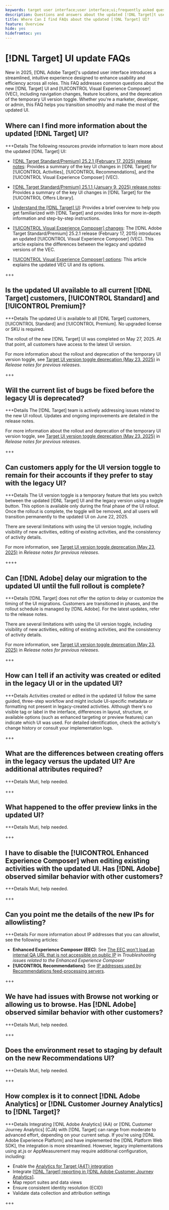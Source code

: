 ```yaml
---
keywords: target user interface;user interface;ui;frequently asked questions;faq
description: Questions and answers about the updated [!DNL Target]t user interface.
title: Where Can I find FAQs about the updated [!DNL Target] UI?
feature: Overview
hide: yes
hidefromtoc: yes
---
```

# [!DNL Target] UI update FAQs

New in 2025, [!DNL Adobe Target]'s updated user interface introduces a streamlined, intuitive experience designed to enhance usability and efficiency across all roles. This FAQ addresses common questions about the new [!DNL Target] UI and [!UICONTROL Visual Experience Composer] (VEC), including navigation changes, feature locations, and the deprecation of the temporary UI version toggle. Whether you're a marketer, developer, or admin, this FAQ helps you transition smoothly and make the most of the updated UI.

## Where can I find more information about the updated [!DNL Target] UI?

+++Details
The following resources provide information to learn more about the updated [!DNL Target] UI:

* [[!DNL Target Standard/Premium] 25.2.1 (February 17, 2025) release notes](/help/main/r-release-notes/release-notes-for-previous-releases.md#ui-update-2): Provides a summary of the key UI changes in [!DNL Target] for [!UICONTROL Activities], [!UICONTROL Recommendations], and the [!UICONTROL Visual Experience Composer] (VEC).

* [[!DNL Target Standard/Premium] 25.1.1 (January 9, 2025) release notes](/help/main/r-release-notes/release-notes-for-previous-releases.md#ui-update-1): Provides a summary of the key UI changes in [!DNL Target] for the [!UICONTROL Offers Library].

* [Understand the [!DNL Target] UI](/help/main/c-intro/understand-the-target-ui.md): Provides a brief overview to help you get familiarized with [!DNL Target] and provides links for more in-depth information and step-by-step instructions.

* [[!UICONTROL Visual Experience Composer] changes](/help/main/c-experiences/c-visual-experience-composer/vec-changes.md): The [!DNL Adobe Target Standard/Premium] 25.2.1 release (February 17, 2015) introduces an updated [!UICONTROL Visual Experience Composer] (VEC). This article explains the differences between the legacy and updated versions of the VEC.

* [[!UICONTROL Visual Experience Composer] options](/help/main/c-experiences/c-visual-experience-composer/viztarget-options.md): This article explains the updated VEC UI and its options.

+++

## Is the updated UI available to all current [!DNL Target] customers, [!UICONTROL Standard] and [!UICONTROL Premium]? 

+++Details
The updated UI is available to all [!DNL Target] customers, [!UICONTROL Standard] and [!UICONTROL Premium]. No upgraded license or SKU is required.

The rollout of the new [!DNL Target] UI was completed on May 27, 2025. At that point, all customers have access to the latest UI version.

For more information about the rollout and deprecation of the temporary UI version toggle, see [Target UI version toggle deprecation (May 23, 2025)](/help/main/r-release-notes/release-notes-for-previous-releases.md#toggle) in *Release notes for previous releases*.

+++

## Will the current list of bugs be fixed before the legacy UI is deprecated?

+++Details
The [!DNL Target] team is actively addressing issues related to the new UI rollout. Updates and ongoing improvements are detailed in the release notes.

For more information about the rollout and deprecation of the temporary UI version toggle, see [Target UI version toggle deprecation (May 23, 2025)](/help/main/r-release-notes/release-notes-for-previous-releases.md#toggle) in *Release notes for previous releases*.

+++

## Can customers apply for the UI version toggle to remain for their accounts if they prefer to stay with the legacy UI?

+++Details
The UI version toggle is a temporary feature that lets you switch between the updated [!DNL Target] UI and the legacy version using a toggle button. This option is available only during the final phase of the UI rollout. Once the rollout is complete, the toggle will be removed, and all users will transition permanently to the updated UI on June 22, 2025. 

There are several limitations with using the UI version toggle, including visibility of new activities, editing of existing activities, and the consistency of activity details.

For more information, see [Target UI version toggle deprecation (May 23, 2025)](/help/main/r-release-notes/release-notes-for-previous-releases.md#toggle) in *Release notes for previous releases*.

++++

## Can [!DNL Adobe] delay our migration to the updated UI until the full rollout is complete?

+++Details
[!DNL Target] does not offer the option to delay or customize the timing of the UI migrations. Customers are transitioned in phases, and the rollout schedule is managed by [!DNL Adobe]. For the latest updates, refer to the release notes.

There are several limitations with using the UI version toggle, including visibility of new activities, editing of existing activities, and the consistency of activity details.

For more information, see [Target UI version toggle deprecation (May 23, 2025)](/help/main/r-release-notes/release-notes-for-previous-releases.md#toggle) in *Release notes for previous releases*.

+++

## How can I tell if an activity was created or edited in the legacy UI or in the updated UI?

+++Details
Activities created or edited in the updated UI follow the same guided, three-step workflow and might include UI-specific metadata or formatting not present in legacy-created activities. Although there's no visible tag or label in the interface, differences in layout, structure, or available options (such as enhanced targeting or preview features) can indicate which UI was used. For detailed identification, check the activity's change history or consult your implementation logs.

+++

## What are the differences between creating offers in the legacy versus the updated UI? Are additional attributes required?

+++Details
Muti, help needed.

+++

## What happened to the offer preview links in the updated UI?

+++Details
Muti, help needed.

+++

## I have to disable the [!UICONTROL Enhanced Experience Composer] when editing existing activities with the updated UI. Has [!DNL Adobe] observed similar behavior with other customers?

+++Details
Muti, help needed.

+++

## Can you point me the details of the new IPs for allowlisting? 

+++Details
For more information about IP addresses that you can allowlist, see the following articles:

* **Enhanced Experience Composer (EEC)**: See [The EEC won't load an internal QA URL that is not accessible on public IP](/help/main/c-experiences/c-visual-experience-composer/r-troubleshoot-composer/troubleshooting-issues-related-to-the-enhanced-experience-composer-eec.md#section_D29E96911D5C401889B5EACE267F13CF) in *Troubleshooting issues related to the Enhanced Experience Composer*
* **[!UICONTROL Recommendations]**: See [IP addresses used by Recommendations feed-processing servers](/help/main/c-recommendations/c-recommendations-faq/ip-addresses-marketing-cloud.md).

+++

## We have had issues with Browse not working or allowing us to browse. Has [!DNL Adobe] observed similar behavior with other customers?

+++Details
Muti, help needed.

+++

## Does the environment reset to staging by default on the new Recommendations UI?

+++Details
Muti, help needed.

+++

## How complex is it to connect [!DNL Adobe Analytics] or [!DNL Customer Journey Analytics] to [!DNL Target]?

+++Details
Integrating [!DNL Adobe Analytics] (AA) or [!DNL Customer Journey Analytics] (CJA) with [!DNL Target] can range from moderate to advanced effort, depending on your current setup. If you're using [!DNL Adobe Experience Platform] and have implemented the [!DNL Platform Web SDK], the integration is more streamlined. However, legacy implementations using at.js or AppMeasurement may require additional configuration, including:

* Enable the [Analytics for Target (A4T) integration](/help/main/c-integrating-target-with-mac/a4t/a4t.md)
* Integrate [[!DNL Target] reporting in [!DNL Adobe Customer Journey Analytics]](/help/main/c-integrating-target-with-mac/cja/target-reporting-in-cja.md).
* Map report suites and data views
* Ensure consistent identity resolution (ECID)
* Validate data collection and attribution settings

+++




